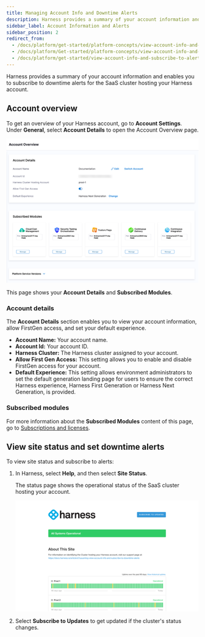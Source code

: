 ```yaml
---
title: Managing Account Info and Downtime Alerts
description: Harness provides a summary of your account information and enables you to subscribe to downtime alerts for the cluster hosting your Harness account.
sidebar_label: Account Information and Alerts
sidebar_position: 2
redirect_from:
  - /docs/platform/get-started/platform-concepts/view-account-info-and-subscribe-to-alerts
  - /docs/platform/Get-started/platform-concepts/view-account-info-and-subscribe-to-alerts
  - /docs/platform/get-started/view-account-info-and-subscribe-to-alerts
---
```


Harness provides a summary of your account information and enables you to subscribe to downtime alerts for the SaaS cluster hosting your Harness account.

## Account overview

To get an overview of your Harness account, go to **Account Settings**. Under **General**, select **Account Details** to open the Account Overview page.

![](../static/view-account-info-and-subscribe-to-downtime-alerts-29.png)

This page shows your **Account Details** and **Subscribed Modules**.

### Account details

The **Account Details** section enables you to view your account information, allow FirstGen access, and set your default experience.

- **Account Name:** Your account name.
- **Account Id:** Your account ID.
- **Harness Cluster:** The Harness cluster assigned to your account.
- **Allow First Gen Access:** This setting allows you to enable and disable FirstGen access for your account.
- **Default Experience:** This setting allows environment administrators to set the default generation landing page for users to ensure the correct Harness experience, Harness First Generation or Harness Next Generation, is provided.



### Subscribed modules

For more information about the **Subscribed Modules** content of this page, go to [Subscriptions and licenses](./subscriptions.md).

## View site status and set downtime alerts

To view site status and subscribe to alerts:

1. In Harness, select **Help**, and then select **Site Status**.

   The status page shows the operational status of the SaaS cluster hosting your account.

   ![](../static/view-account-info-and-subscribe-to-downtime-alerts-30.png)

2. Select **Subscribe to Updates** to get updated if the cluster's status changes.
